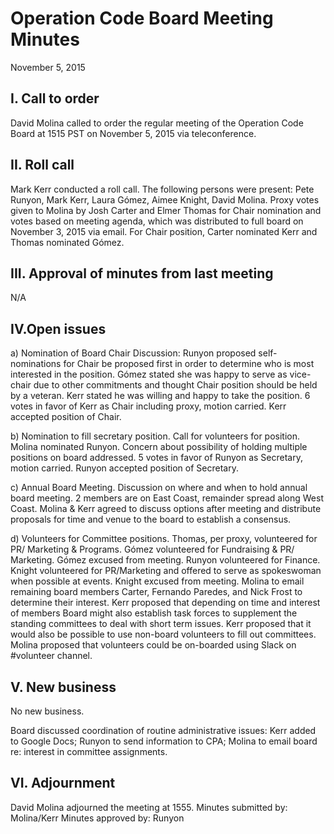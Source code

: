 # Operation Code Board Meeting Minutes
November 5, 2015

## I. Call to order
David Molina called to order the regular meeting of the Operation Code Board at 1515 PST on November 5, 2015 via teleconference.

## II. Roll call
Mark Kerr conducted a roll call. The following persons were present: Pete Runyon, Mark Kerr, Laura Gómez, Aimee Knight, David Molina. Proxy votes given to Molina by Josh Carter and Elmer Thomas for Chair nomination and votes based on meeting agenda, which was distributed to full board on November 3, 2015 via email. For Chair position, Carter nominated Kerr and Thomas nominated Gómez.

## III. Approval of minutes from last meeting
N/A

## IV.Open issues
a) Nomination of Board Chair
Discussion: Runyon proposed self-nominations for Chair be proposed first in order to determine who is most interested in the position. Gómez stated she was happy to serve as vice-chair due to other commitments and thought Chair position should be held by a veteran. Kerr stated he was willing and happy to take the position. 6 votes in favor of Kerr as Chair including proxy, motion carried. Kerr accepted position of Chair.

b) Nomination to fill secretary position. Call for volunteers for position. Molina nominated Runyon. Concern about possibility of holding multiple positions on board addressed. 5 votes in favor of Runyon as Secretary, motion carried. Runyon accepted position of Secretary.

c) Annual Board Meeting. Discussion on where and when to hold annual board meeting. 2 members are on East Coast, remainder spread along West Coast. Molina & Kerr agreed to discuss options after meeting and distribute proposals for time and venue to the board to establish a consensus.

d) Volunteers for Committee positions. Thomas, per proxy, volunteered for PR/ Marketing & Programs. Gómez volunteered for Fundraising & PR/ Marketing. Gómez excused from meeting. Runyon volunteered for Finance. Knight volunteered for PR/Marketing and offered to serve as spokeswoman when possible at events. Knight excused from meeting. Molina to email remaining board members Carter, Fernando Paredes, and Nick Frost to determine their interest. Kerr proposed that depending on time and interest of members Board might also establish task forces to supplement the standing committees to deal with short term issues. Kerr proposed that it would also be possible to use non-board volunteers to fill out committees. Molina proposed that volunteers could be on-boarded using Slack on #volunteer channel.

## V. New business
No new business.

Board discussed coordination of routine administrative issues: Kerr added to Google Docs; Runyon to send information to CPA; Molina to email board re: interest in committee assignments.

## VI. Adjournment
David Molina adjourned the meeting at 1555.
Minutes submitted by: Molina/Kerr
Minutes approved by: Runyon
